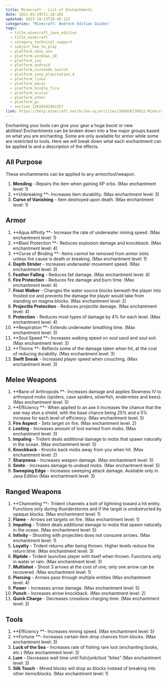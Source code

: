 ```yaml
---
title: Minecraft - List of Enchantments
date: 2021-03-29T21:10:20Z
updated: 2023-10-13T18:49:12Z
categories: "Minecraft: Bedrock Edition Guides"
tags:
  - title_minecraft_java_edition
  - title_minecraft
  - category_technical_support
  - subject_how_to_play
  - platform_xbox_one
  - platform_windows_10
  - platform_ios
  - platform_android
  - platform_nintendo_switch
  - platform_sony_playstation_4
  - platform_linux
  - platform_macos
  - platform_kindle_fire
  - platform_oculus
  - platform_other
  - platform_pc
  - section_12618581961357
link: https://help.minecraft.net/hc/en-us/articles/360058730912-Minecraft-List-of-Enchantments
---
```


Enchanting your tools can give your gear a huge boost or new abilities! Enchantments can be broken down into a few major groups based on what you are enchanting. Some are only available for armor while some are restricted to tools. Here we will break down what each enchantment can be applied to and a description of the effects. 

## All Purpose

These enchantments can be applied to any armor/tool/weapon. 

1.  **Mending** - Repairs the item when gaining XP orbs. (Max enchantment level: 1) 
2.  **Unbreaking **- Increases item durability. (Max enchantment level: 3) 
3.  **Curse of Vanishing** - Item destroyed upon death. (Max enchantment level: 1)

## Armor

1.  **Aqua Affinity **- Increase the rate of underwater mining speed. (Max enchantment level: 1) 
2.  **Blast Protection **- Reduces explosion damage and knockback. (Max enchantment level: 4) 
3.  **Curse of Binding **- Items cannot be removed from armor slots unless the cause is death or breaking. (Max enchantment level: 1) 
4.  **Depth Strider** - Increases underwater movement speed. (Max enchantment level: 3) 
5.  **Feather Falling** - Reduces fall damage. (Max enchantment level: 4) 
6.  **Fire Protection** - Reduces fire damage and burn time. (Max enchantment level: 4) 
7.  **Frost Walker** - Changes the water source blocks beneath the player into frosted ice and prevents the damage the player would take from standing on magma blocks. (Max enchantment level: 2) 
8.  **Projectile Protection** - Reduces projectile damage. (Max enchantment level: 4) 
9.  **Protection** - Reduces most types of damage by 4% for each level. (Max enchantment level: 4) 
10. **Respiration **- Extends underwater breathing time. (Max enchantment level: 3) 
11. **Soul Speed **- Increases walking speed on soul sand and soul soil. (Max enchantment level: 3) 
12. **Thorns **- Reflects some of the damage taken when hit, at the cost of reducing durability. (Max enchantment level: 3) 
13. **Swift Sneak** - Increased player speed when crouching. (Max enchantment level: 3)

## Melee Weapons 

1.  **Bane of Arthropods **- Increases damage and applies Slowness IV to arthropod mobs (spiders, cave spiders, silverfish, endermites and bees). (Max enchantment level: 5) 
2.  **Efficiency **- When applied to an axe it increases the chance that the axe may stun a shield, with the base chance being 25% and a 5% increase for each level of efficiency. (Max enchantment level: 5) 
3.  **Fire Aspect** - Sets target on fire. (Max enchantment level: 2) 
4.  **Looting** - Increases amount of loot earned from mobs. (Max enchantment level: 3) 
5.  **Impaling** - Trident deals additional damage to mobs that spawn naturally in the ocean. (Max enchantment level: 5) 
6.  **Knockback** - Knocks back mobs away from you when hit. (Max enchantment level: 2) 
7.  **Sharpness** - Increases weapon damage. (Max enchantment level: 5) 
8.  **Smite** - Increases damage to undead mobs. (Max enchantment level: 5) 
9.  **Sweeping Edge** - Increases sweeping attack damage. Available only in Java Edition (Max enchantment level: 3) 

## Ranged Weapons

1.  **Channeling **- Trident channels a bolt of lightning toward a hit entity. Functions only during thunderstorms and if the target is unobstructed by opaque blocks. (Max enchantment level: 1) 
2.  **Flame** - Arrows set targets on fire. (Max enchantment level: 1) 
3.  **Impaling** - Trident deals additional damage to mobs that spawn naturally in the ocean. (Max enchantment level: 5) 
4.  **Infinity** - Shooting with projectiles does not consume arrows. (Max enchantment level: 1) 
5.  **Loyalty** - Trident returns after being thrown. Higher levels reduce the return time. (Max enchantment level: 3) 
6.  **Riptide -** Trident launches player with itself when thrown. Functions only in water or rain. (Max enchantment level: 3) 
7.  **Multishot** - Shoot 3 arrows at the cost of one; only one arrow can be recovered. (Max enchantment level: 1) 
8.  **Piercing** - Arrows pass through multiple entities (Max enchantment level: 4) 
9.  **Power** - Increases arrow damage. (Max enchantment level: 5) 
10. **Punch** - Increases arrow knockback. (Max enchantment level: 2) 
11. **Quick Charge** - Decreases crossbow charging time. (Max enchantment level: 3)

## Tools 

1.  **Efficiency **- Increases mining speed. (Max enchantment level: 5) 
2.  **Fortune **- Increases certain item drop chances from blocks. (Max enchantment level: 3) 
3.  **Luck of the Sea** - Increases rate of fishing rare loot (enchanting books, etc.) (Max enchantment level: 3) 
4.  **Lure** - Decreases wait time until fish/junk/loot “bites” (Max enchantment level: 3) 
5.  **Silk Touch** - Mined blocks will drop as blocks instead of breaking into other items/blocks. (Max enchantment level: 1)
